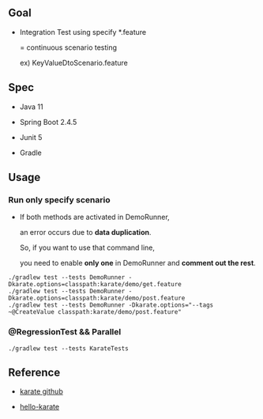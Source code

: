 ## Goal

* Integration Test using specify *.feature 

  = continuous scenario testing

  ex) KeyValueDtoScenario.feature



## Spec

* Java 11

* Spring Boot 2.4.5

* Junit 5

* Gradle



## Usage

### Run only specify scenario

* If both methods are activated in DemoRunner, 
  
  an error occurs due to **data duplication**. 
  
  So, if you want to use that command line, 

  you need to enable **only one** in DemoRunner and **comment out the rest**.

``` 
./gradlew test --tests DemoRunner -Dkarate.options=classpath:karate/demo/get.feature
./gradlew test --tests DemoRunner -Dkarate.options=classpath:karate/demo/post.feature
./gradlew test --tests DemoRunner -Dkarate.options="--tags ~@CreateValue classpath:karate/demo/post.feature"
```

### @RegressionTest && Parallel

```
./gradlew test --tests KarateTests
```



## Reference

* [karate github](https://github.com/intuit/karate)

* [hello-karate](https://github.com/Sdaas/hello-karate)
